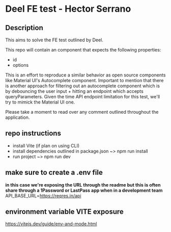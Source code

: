 # Deel FE test - Hector Serrano

## Description

This aims to solve the FE test outlined by Deel.

This repo will contain an <AutomComplete /> component that expects the following properties:

* id
* options

This is an effort to reproduce a similar behavior as open source components like Material UI's Autocomplete component. Important to mention that there is another approach for filtering out an autocomplete component which is by debouncing the user input + hitting an endpoint which accepts queryParameters. Given the time API endpoint limitation for this test, we'll try to mimick the Material UI one.

Please take a moment to read over any comment outlined throughout the application.

## repo instructions

* install Vite (if plan on using CLI)
* install dependencies outlined in package.json ~> npm run install
* run project ~> npm run dev

## make sure to create a .env file

**in this case we're exposing the URL through the readme but this is often share through a 1Password or LastPass app when in a development team**
API_BASE_URL=<https://reqres.in/api>

## environment variable VITE exposure

<https://vitejs.dev/guide/env-and-mode.html>
